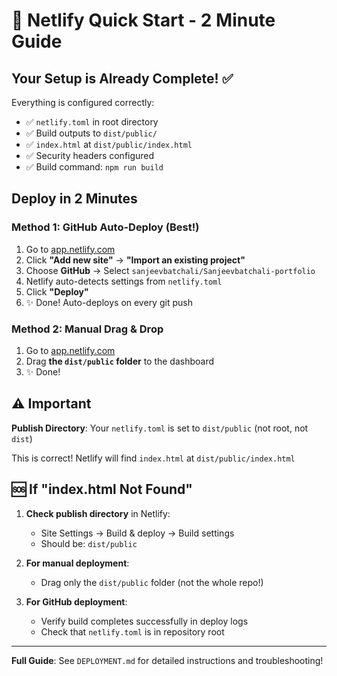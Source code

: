 # 🚀 Netlify Quick Start - 2 Minute Guide

## Your Setup is Already Complete! ✅

Everything is configured correctly:
- ✅ `netlify.toml` in root directory
- ✅ Build outputs to `dist/public/`
- ✅ `index.html` at `dist/public/index.html`
- ✅ Security headers configured
- ✅ Build command: `npm run build`

## Deploy in 2 Minutes

### Method 1: GitHub Auto-Deploy (Best!)

1. Go to [app.netlify.com](https://app.netlify.com)
2. Click **"Add new site"** → **"Import an existing project"**
3. Choose **GitHub** → Select `sanjeevbatchali/Sanjeevbatchali-portfolio`
4. Netlify auto-detects settings from `netlify.toml`
5. Click **"Deploy"**
6. ✨ Done! Auto-deploys on every git push

### Method 2: Manual Drag & Drop

1. Go to [app.netlify.com](https://app.netlify.com)
2. Drag **the `dist/public` folder** to the dashboard
3. ✨ Done! 

## ⚠️ Important

**Publish Directory**: Your `netlify.toml` is set to `dist/public` (not root, not `dist`)

This is correct! Netlify will find `index.html` at `dist/public/index.html`

## 🆘 If "index.html Not Found"

1. **Check publish directory** in Netlify:
   - Site Settings → Build & deploy → Build settings
   - Should be: `dist/public`

2. **For manual deployment**:
   - Drag only the `dist/public` folder (not the whole repo!)

3. **For GitHub deployment**:
   - Verify build completes successfully in deploy logs
   - Check that `netlify.toml` is in repository root

---

**Full Guide**: See `DEPLOYMENT.md` for detailed instructions and troubleshooting!
